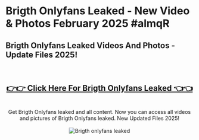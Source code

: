 # Brigth Onlyfans Leaked - New Video & Photos February 2025 #almqR

<h2>Brigth Onlyfans Leaked Videos And Photos - Update Files 2025!</h2>
<br>
<div align="center">
<h2><a href="https://links2leaks.com?utm_source=brigth&utm_medium=git92" rel="nofollow">👉👉 Click Here For Brigth Onlyfans Leaked 👈👈</a></h2>
<br>
Get Brigth Onlyfans leaked and all content. Now you can access all videos and pictures of Brigth Onlyfans leaked. New Updated Files 2025!
<br>
<br>
<a href="https://links2leaks.com?utm_source=brigth&utm_medium=git92" rel="nofollow" data-target="animated-image.originalLink"><img src="https://i.ibb.co/Gkj2r4b/banner.png" alt="Brigth onlyfans leaked" style="max-width: 100%; display: inline-block;" data-target="animated-image.originalImage"></a>
</div>
<br>

